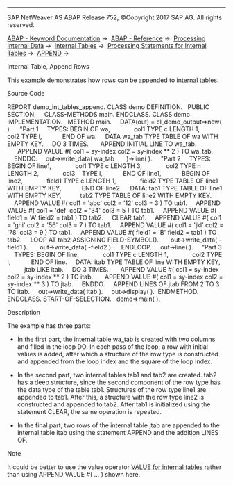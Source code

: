   

* * *

SAP NetWeaver AS ABAP Release 752, ©Copyright 2017 SAP AG. All rights reserved.

[ABAP - Keyword Documentation](javascript:call_link\('abenabap.htm'\)) →  [ABAP - Reference](javascript:call_link\('abenabap_reference.htm'\)) →  [Processing Internal Data](javascript:call_link\('abenabap_data_working.htm'\)) →  [Internal Tables](javascript:call_link\('abenitab.htm'\)) →  [Processing Statements for Internal Tables](javascript:call_link\('abentable_processing_statements.htm'\)) →  [APPEND](javascript:call_link\('abapappend.htm'\)) → 

Internal Table, Append Rows

This example demonstrates how rows can be appended to internal tables.

Source Code

REPORT demo\_int\_tables\_append.
CLASS demo DEFINITION.
  PUBLIC SECTION.
    CLASS-METHODS main.
ENDCLASS.
CLASS demo IMPLEMENTATION.
  METHOD main.
    DATA(out) = cl\_demo\_output=>new( ).
    "Part 1
    TYPES: BEGIN OF wa,
             col1 TYPE c LENGTH 1,
             col2 TYPE i,
           END OF wa.
    DATA wa\_tab TYPE TABLE OF wa WITH EMPTY KEY.
    DO 3 TIMES.
      APPEND INITIAL LINE TO wa\_tab.
      APPEND VALUE #( col1 = sy-index col2 = sy-index \*\* 2 ) TO wa\_tab.
    ENDDO.
    out->write\_data( wa\_tab
      )->line( ).
    "Part 2
    TYPES: BEGIN OF line1,
             col1 TYPE c LENGTH 3,
             col2 TYPE n LENGTH 2,
             col3    TYPE i,
           END OF line1,
           BEGIN OF line2,
             field1 TYPE c LENGTH 1,
             field2 TYPE TABLE OF line1 WITH EMPTY KEY,
           END OF line2.
    DATA: tab1 TYPE TABLE OF line1 WITH EMPTY KEY,
          tab2 TYPE TABLE OF line2 WITH EMPTY KEY.
    APPEND VALUE #( col1 = 'abc' col2 = '12' col3 = 3 ) TO tab1.
    APPEND VALUE #( col1 = 'def' col2 = '34' col3 = 5 ) TO tab1.
    APPEND VALUE #( field1 = 'A' field2 = tab1 ) TO tab2.
    CLEAR tab1.
    APPEND VALUE #( col1 = 'ghi' col2 = '56' col3 = 7 ) TO tab1.
    APPEND VALUE #( col1 = 'jkl' col2 = '78' col3 = 9 ) TO tab1.
    APPEND VALUE #( field1 = 'B' field2 = tab1 ) TO tab2.
    LOOP AT tab2 ASSIGNING FIELD-SYMBOL(<line2>).
      out->write\_data( <line2>-field1 ).
      out->write\_data( <line2>-field2 ).
    ENDLOOP.
    out->line( ).
    "Part 3
    TYPES: BEGIN OF line,
             col1 TYPE c LENGTH 1,
             col2 TYPE i,
           END OF line.
    DATA: itab TYPE TABLE OF line WITH EMPTY KEY,
          jtab LIKE itab.
    DO 3 TIMES.
      APPEND VALUE #( col1 = sy-index col2 = sy-index \*\* 2 ) TO itab.
      APPEND VALUE #( col1 = sy-index col2 = sy-index \*\* 3 ) TO jtab.
    ENDDO.
    APPEND LINES OF jtab FROM 2 TO 3 TO itab.
    out->write\_data( itab ).
    out->display( ).  ENDMETHOD.
ENDCLASS.
START-OF-SELECTION.
  demo=>main( ).

Description

The example has three parts:

-   In the first part, the internal table wa\_tab is created with two columns and filled in the loop DO. In each pass of the loop, a row with initial values is added, after which a structure of the row type is constructed and appended from the loop index and the square of the loop index.

-   In the second part, two internal tables tab1 and tab2 are created. tab2 has a deep structure, since the second component of the row type has the data type of the table tab1. Structures of the row type line1 are appended to tab1. After this, a structure with the row type line2 is constructed and appended to tab2. After tab1 is initialized using the statement CLEAR, the same operation is repeated.

-   In the final part, two rows of the internal table jtab are appended to the internal table itab using the statement APPEND and the addition LINES OF.

Note

It could be better to use the value operator [VALUE for internal tables](javascript:call_link\('abenvalue_constructor_params_itab.htm'\)) rather than using APPEND VALUE #( ... ) shown here.